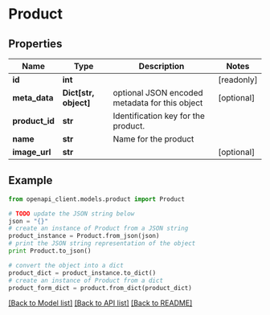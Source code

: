 # Product


## Properties
Name | Type | Description | Notes
------------ | ------------- | ------------- | -------------
**id** | **int** |  | [readonly] 
**meta_data** | **Dict[str, object]** | optional JSON encoded metadata for this object | [optional] 
**product_id** | **str** | Identification key for the product. | 
**name** | **str** | Name for the product | 
**image_url** | **str** |  | [optional] 

## Example

```python
from openapi_client.models.product import Product

# TODO update the JSON string below
json = "{}"
# create an instance of Product from a JSON string
product_instance = Product.from_json(json)
# print the JSON string representation of the object
print Product.to_json()

# convert the object into a dict
product_dict = product_instance.to_dict()
# create an instance of Product from a dict
product_form_dict = product.from_dict(product_dict)
```
[[Back to Model list]](../README.md#documentation-for-models) [[Back to API list]](../README.md#documentation-for-api-endpoints) [[Back to README]](../README.md)


